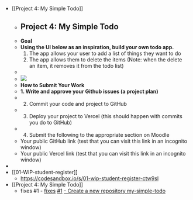 - [[Project 4: My Simple Todo]]
	- ## Project 4: My Simple Todo
	- **Goal**
	- **Using the UI below as an inspiration, build your own todo app.**
	  1. The app allows your user to add a list of things they want to do
	  2. The app allows them to delete the items (Note: when the delete an item, it removes it from the todo list)
	-
	- ![](https://i.imgur.com/aqmMEjA.png)
	- **How to Submit Your Work**
	- **1. Write and approve your Github issues (a project plan)**
	- 2. Commit your code and project to GitHub
	- 3. Deploy your project to Vercel (this should happen with commits you do to GitHub)
	- 4. Submit the following to the appropriate section on Moodle
	- Your public GitHub link (test that you can visit this link in an incognito window)
	- Your public Vercel link (test that you can visit this link in an incognito window)
-
- [[01-WIP-student-register]]
	- https://codesandbox.io/s/01-wip-student-register-ctw9sl
- [[Project 4: My Simple Todo]]
	- fixes #1 - [fixes](https://github.com/AmirhosseinOlyaei/my-simple-todo/commit/6280df65677efc8e7b3032d44fd2090ee057bea6) [#1](https://github.com/AmirhosseinOlyaei/my-simple-todo/issues/1) [- Create a new repository my-simple-todo](https://github.com/AmirhosseinOlyaei/my-simple-todo/commit/6280df65677efc8e7b3032d44fd2090ee057bea6)